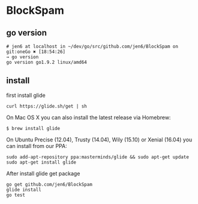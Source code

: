 # BlockSpam
## go version
```
# jen6 at localhost in ~/dev/go/src/github.com/jen6/BlockSpam on git:oneGo ✖︎ [18:54:26]
→ go version
go version go1.9.2 linux/amd64
```

## install
first install glide
```
curl https://glide.sh/get | sh
```
On Mac OS X you can also install the latest release via Homebrew:
```
$ brew install glide
```
On Ubuntu Precise (12.04), Trusty (14.04), Wily (15.10) or Xenial (16.04) you can install from our PPA:
```
sudo add-apt-repository ppa:masterminds/glide && sudo apt-get update
sudo apt-get install glide
```
After install glide get package
```
go get github.com/jen6/BlockSpam
glide install
go test
```
